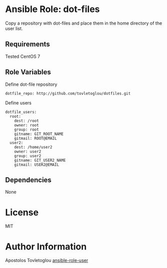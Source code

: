 # Ansible Role: dot-files

Copy a repository with dot-files and place them in the home directory of the user list.

## Requirements

Tested CentOS 7

## Role Variables

Define dot-file repository

    dotfile_repo: http://github.com/tovletoglou/dotfiles.git

Define users

    dotfile_users:
      root:
        dest: /root
        owner: root
        group: root
        gitname: GIT_ROOT_NAME
        gitmail: ROOT@EMAIL
      user2:
        dest: /home/user2
        owner: user2
        group: user2
        gitname: GIT_USER2_NAME
        gitmail: USER2@EMAIL

## Dependencies

None

# License

MIT

# Author Information

Apostolos Tovletoglou [ansible-role-user](https://github.com/tovletoglou/ansible-role-dotfiles)
